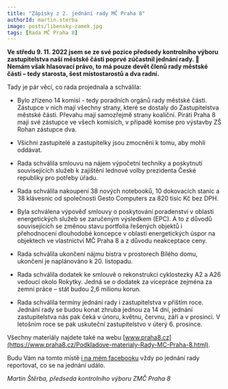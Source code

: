 ```yaml
---
title: "Zápisky z 2. jednání rady MČ Praha 8"
authorId: martin.sterba
image: posts/libensky-zamek.jpg
tags: [Rada MČ Praha 8]
---
```


**Ve středu 9. 11. 2022 jsem se ze své pozice předsedy kontrolního výboru zastupitelstva naší městské části poprvé zúčastnil jednání rady. 🙂 Nemám však hlasovací právo, to má pouze devět členů rady městské části – tedy starosta, šest místostarostů a dva radní.**

Tady je pár věcí, co rada projednala a schválila:

- Bylo zřízeno 14 komisí - tedy poradních orgánů rady městské části. Zástupce v nich mají všechny strany, které se dostaly do Zastupitelstva městské části. Převahu mají samozřejmě strany koaliční. Piráti Praha 8 mají své zástupce ve všech komisích, v případě komise pro výstavby ZŠ Rohan zástupce dva.

- Všichni zastupitelé a zastupitelky jsou zmocněni k tomu, aby mohli oddávat.

- Rada schválila smlouvu na nájem výpočetní techniky a poskytnutí souvisejících služeb k zajištění lednové volby prezidenta České republiky pro potřeby úřadu.

- Rada schválila nakoupení 38 nových notebooků, 10 dokovacích stanic a 38 klávesnic od společnosti Gesto Computers za 820 tisíc Kč bez DPH.

- Byla schválena výpověď smlouvy o poskytování poradenství v oblasti energetických služeb se zaručeným výsledkem (EPC). A to z důvodů souvisejících se změnou stavu portfolia řešených objektů i přehodnocení dlouhodobé koncepce v oblasti energetických úspor na objektech ve vlastnictví MČ Praha 8 a z důvodu neakceptace ceny.

- Rada schválila ukončení nájmu bistra v prostorech Bílého domu, ukončení je naplánováno k 20. listopadu.

- Rada schválila dodatek ke smlouvě o rekonstrukci cyklostezky A2 a A26 vedoucí okolo Rokytky. Jedná se o dodatek za vícepráce zejména za zemní práce – stát budou 2,6 milionu korun.

- Rada schválila termíny jednání rady i zastupitelstva v příštím roce. Jednání rady se budou konat zhruba jednou za 14 dní, jednání zastupitelstva nás pak čeká v únoru, květnu, červnu, září a v prosinci. V letošním roce se pak uskuteční zastupitelstvo v úterý 6. prosince.

Všechny materiály najdete také na webu [www.praha8.cz](https://www.praha8.cz/Podkladove-materialy-Rady-MC-Praha-8.html).

Budu Vám na tomto místě [i na mém facebooku](https://fb.com/sterbamartin.praha8) vždy po jednání rady reportovat, co se na jednání událo.

*Martin Štěrba, předseda kontrolního výboru ZMČ Praha 8*